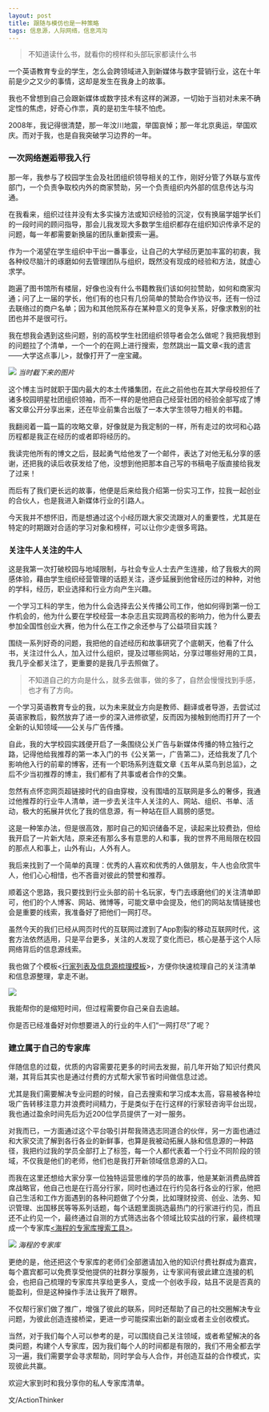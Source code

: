 ```yaml
---
layout: post
title: 跟随与模仿也是一种策略 
tags: 信息源，人际网络，信息鸿沟
---
```


> 不知道读什么书，就看你的榜样和头部玩家都读什么书

一个英语教育专业的学生，怎么会跨领域进入到新媒体与数字营销行业，这在十年前是少之又少的事情，这却是发生在我身上的故事。

我也不曾想到自己会跟新媒体或数字技术有这样的渊源，一切始于当初对未来不确定性的焦虑，好奇心作祟，真的是初生牛犊不怕虎。

2008年，我记得很清楚，那一年汶川地震，举国哀悼；那一年北京奥运，举国欢庆。而对于我，也是自我突破学习边界的一年。

### 一次网络邂逅带我入行
那一年，我参与了校园学生会及社团组织领导相关的工作，刚好分管了外联与宣传部门，一个负责争取校内外的商家赞助，另一个负责组织内外部的信息传达与沟通。

在我看来，组织过往并没有太多实操方法或知识经验的沉淀，仅有换届学姐学长们的一段时间的顾问指导，那会儿我发现大多数学生组织都存在组织知识传承不足的问题，每一年都需要新换届的团队重新摸索一遍。

作为一个渴望在学生组织中干出一番事业，让自己的大学经历更加丰富的初衷，我各种绞尽脑汁的琢磨如何去管理团队与组织，既然没有现成的经验和方法，就虚心求学。

跑遍了图书馆所有楼层，好像也没有什么书籍教我们该如何拉赞助，如何和商家沟通；问了上一届的学长，他们有的也只有几份简单的赞助合作协议书，还有一份过去联络过的商户名单；因为和其他院系存在某种意义的竞争关系，好像求教别的社团也并不是很可行。

我在想我会遇到这些问题，别的高校学生社团组织领导者会怎么做呢？我把我想到的问题拉了个清单，一个一个的在网上进行搜索，忽然跳出一篇文章<我的遗言——大学这点事儿>，就像打开了一座宝藏。

![](https://tva1.sinaimg.cn/large/e6c9d24egy1h1yeog1qk6j216o0koaen.jpg)
*当时截下来的图片*

这个博主当时就职于国内最大的本土传播集团，在此之前他也在其大学母校担任了诸多校园明星社团组织领袖，而不一样的是他把自己经营社团的经验全部写成了博客文章公开分享出来，还在毕业前集合出版了一本大学生领导力相关的书籍。

我翻阅着一篇一篇的攻略文章，好像就是为我定制的一样，所有走过的坎坷和心路历程都是我正在经历的或者即将经历的。

我读完他所有的博文之后，鼓起勇气给他发了一个邮件，表达了对他无私分享的感谢，还把我的读后收获发给了他，没想到他把那本自己写的书稿电子版直接给我发了过来！

而后有了我们更长远的故事，他便是后来给我介绍第一份实习工作，拉我一起创业的合伙人，也是我进入新媒体行业的引路人。

今天我并不想怀旧，而是想通过这个小经历跟大家交流跟对人的重要性，尤其是在特定的时期跟对合适的学习对象和榜样，可以让你少走很多弯路。

### 关注牛人关注的牛人

这是我第一次打破校园与地域限制，与社会专业人士去产生连接，给了我极大的网感体验，藉由学生组织经营管理的话题关注，逐步延展到他曾经历过的种种，对他的学科，经历，职业选择和行业方向产生兴趣。

一个学习工科的学生，他为什么会选择去公关传播公司工作，他如何得到第一份工作机会的，他为什么要在学校经营一本杂志且实现跨高校的影响力，他为什么要去参加全国性创业大赛，他为什么在工作之余还参与了公益项目实践？

围绕一系列好奇的问题，我把他的自述经历和故事研究了个底朝天，他看了什么书，关注过什么人，加入过什么组织，提及过哪些网站，分享过哪些好用的工具，我几乎全都关注了，更重要的是我几乎去照做了。

>不知道自己的方向是什么，就多去做事，做的多了，自然会慢慢找到手感，也才有了方向。

一个学习英语教育专业的我，以为未来就业方向是教师、翻译或者导游，去尝试过英语家教后，毅然放弃了进一步的深入进修欲望，反而因为接触到他而打开了一个全新的认知领域——公关与广告传播。

自此，我的大学校园实践便开启了一条围绕公关广告与新媒体传播的特立独行之路，记得他给我推荐的第一本入门的书《公关第一，广告第二》，还给我发了几个影响他入行的前辈的博客，还有一个职场系列连载文章《五年从菜鸟到总监》，之后不少当初推荐的博主，我们都有了共事或者合作的交集。

忽然有点怀恋网页超链接时代的自由穿梭，没有围墙的互联网是多么的奢侈，我通过他推荐的行业牛人清单，进一步去关注牛人关注的人、网站、组织、书单、活动，极大的拓展并优化了我的信息源，有一种站在巨人肩膀的感觉。

这是一种笨办法，但是很高效，那时自己的知识储备不足，读起来比较费劲，但给我开启了一片新大陆，原来还有那么多有意思的人和事，我的世界不用局限在校园的那点人和事上，山外有山，人外有人。

我后来找到了一个简单的真理：优秀的人喜欢和优秀的人做朋友，牛人也会欣赏牛人，他们心心相惜，也不吝啬对彼此的赞誉和推荐。

顺着这个思路，我只要找到行业头部的前十名玩家，专门去琢磨他们的关注清单即可，他们的个人博客、网站、微博等，可能文章中会提及，他们的网站友情链接也会是重要的线索，我准备好了把他们一网打尽。

虽然今天的我们已经从网页时代的互联网过渡到了App割裂的移动互联网时代，这套方法依然适用，只是平台更多，关注的人发现了变化而已，核心是基于这个人际网络背后的信息源线索。

我也做了个模板<[行家列表及信息源梳理模板](https://shimo.im/sheets/KrkEVQrE1yC0p4AJ/MODOC/)>，方便你快速梳理自己的关注清单和信息源整理，拿走不谢。

![](https://tva1.sinaimg.cn/large/e6c9d24egy1h1z0drgte6j221k0eedjw.jpg)

我能帮你的是缩短时间，但过程需要你自己亲自去逾越。

你是否已经准备好对你想要进入的行业的牛人们“一网打尽”了呢？


### 建立属于自己的专家库

伴随信息的过载，优质的内容需要花更多的时间去发掘，前几年开始了知识付费风潮，其背后其实也是通过付费的方式帮大家节省时间做信息过滤。

尤其是我们需要解决专业问题的时候，自己去搜索和学习成本太高，容易被各种垃圾广告转移注意力并浪费时间精力，于是类似于在行这样的行家轻咨询平台出现，我也通过盈余时间先后为近200位学员提供了一对一服务。

对我而已，一方面通过这个平台吸引并帮我筛选志同道合的伙伴，另一方面也通过和大家交流了解到各行各业的新鲜事，也算是我被动拓展人脉和信息源的一种路径，我把约过我的学员全部打上了标签，每一个人都代表着一个行业不同阶段的领域，不仅我是他们的老师，他们也是我打开新领域信息源的入口。

而我在这里还想给大家分享一位独特运营思维的学员的故事，他是某新消费品牌首席战略官，他自己也是在行高分行家，同时也通过在行约见各行各业的行家，他把自己生活和工作方面遇到的各种问题做了个分类，比如理财投资、创业、法务、知识管理、出国移民等等系列话题，每个话题里面挑选最热门的行家进行约见，而且还不止约见一个，最终通过自测的方式筛选出各个领域比较实战的行家，最终梳理成一个专家库[<海程的专家库搜索工具>](https://shimo.im/docs/ERRXLQnwxXQAsqwj/read)。

![](https://tva1.sinaimg.cn/large/e6c9d24egy1h1z07bvgwlj21bp0u079s.jpg)
*海程的专家库*

更绝的是，他还把这个专家库的老师们全部邀请加入他的知识付费社群成为嘉宾，每个嘉宾都可以免费享受他提供的社群分享服务，让专家间有彼此建立连接的机会，也把自己梳理的专家库共享给更多人，变成一个创收手段，姑且不说是否真的能盈利，但是这种操作手法让我开了眼界。

不仅帮行家们做了推广，增强了彼此的联系，同时还帮助了自己的社交圈解决专业问题，为彼此创造连接桥梁，更进一步可能探索出新的副业或者主业创收模式。

当然，对于我们每个人可以参考的是，可以围绕自己关注领域，或者希望解决的各类问题，构建个人专家库，因为我们每个人的时间都是有限的，我们不用全都去学习一遍，我们需要学会寻求帮助，同时学会与人合作，并创造互益的合作模式，实现彼此共赢。

欢迎大家到时和我分享你的私人专家库清单。

文/ActionThinker

